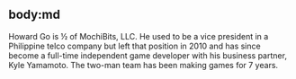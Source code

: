 body:md
-----
Howard Go is ½ of MochiBits, LLC. He used to be a vice president in a Philippine telco company but left that position in 2010 and has since become a full-time independent game developer with his business partner, Kyle Yamamoto. The two-man team has been making games for 7 years.